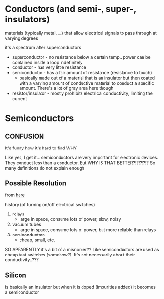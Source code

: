 # Conductors (and semi-, super-, insulators)

materials (typically metal, __) that allow electrical signals to pass through at varying degrees

it's a spectrum after superconductors

- superconductor - no resistance below a certain temp.. power can be contained inside a loop indefinitely
- conductor - has very little resistance
- semiconductor - has a fair amount of resistance (resistance to touch)
    - basically made out of a material that is an insulator but then coated with a varying amount of conductive material to conduct a specific amount. There's a lot of gray area here though
- resistor/insulator - mostly prohibits electrical conductivity, limiting the current

# Semiconductors

## CONFUSION

It's funny how it's hard to find WHY

Like yes, I get it... semiconductors are very important for electronic devices. They conduct less than a conductor. But WHY IS THAT BETTER?!?!?!?!? So many definitions do not explain enough

## Possible Resolution

from [here](https://electronics.stackexchange.com/a/29373)

history (of turning on/off electrical switches)

1. relays
    - large in space, consume lots of power, slow, noisy
2. vacuum tubes
    - large in space, consume lots of power, but more reliable than relays
3. semiconductors
    - cheap, small, etc.

SO APPARENTLY it's a bit of a misnomer?? Like semiconductors are used as cheap fast switches (somehow?). It's not necessarily about their conductivity..???

## Silicon

is basically an insulator but when it is doped (impurities added) it becomes a semiconductor